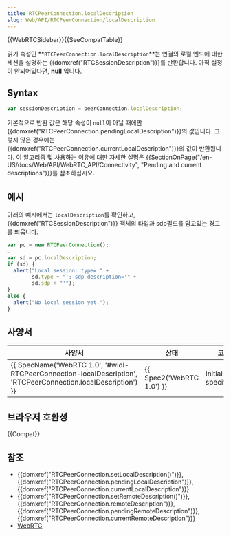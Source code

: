 ```yaml
---
title: RTCPeerConnection.localDescription
slug: Web/API/RTCPeerConnection/localDescription
---
```

{{WebRTCSidebar}}{{SeeCompatTable}}

읽기 속성인 **`RTCPeerConnection.localDescription`**는 연결의 로컬 엔드에 대한 세션을 설명하는 {{domxref("RTCSessionDescription")}}를 반환합니다. 아직 설정이 안되어있다면, **null** 입니다.

## Syntax

```js
var sessionDescription = peerConnection.localDescription;
```

기본적으로 반환 값은 해당 속성이 `null`이 아닐 때에만 {{domxref("RTCPeerConnection.pendingLocalDescription")}}의 값입니다. 그렇지 않은 경우에는 {{domxref("RTCPeerConnection.currentLocalDescription")}}의 값이 반환됩니다. 이 알고리즘 및 사용하는 이유에 대한 자세한 설명은 {{SectionOnPage("/en-US/docs/Web/API/WebRTC_API/Connectivity", "Pending and current descriptions")}}를 참조하십시오.

## 예시

아래의 예시에서는 `localDescription`를 확인하고, {{domxref("RTCSessionDescription")}} 객체의 타입과 sdp필드를 담고있는 경고를 띄웁니다.

```js
var pc = new RTCPeerConnection();
…
var sd = pc.localDescription;
if (sd) {
  alert("Local session: type='" +
        sd.type + "'; sdp description='" +
        sd.sdp + "'");
}
else {
  alert("No local session yet.");
}
```

## 사양서

| 사양서                                                                                                                                               | 상태                             | 코멘트                 |
| ---------------------------------------------------------------------------------------------------------------------------------------------------- | -------------------------------- | ---------------------- |
| {{ SpecName('WebRTC 1.0', '#widl-RTCPeerConnection-localDescription', 'RTCPeerConnection.localDescription') }} | {{ Spec2('WebRTC 1.0') }} | Initial specification. |

## 브라우저 호환성

{{Compat}}

## 참조

- {{domxref("RTCPeerConnection.setLocalDescription()")}}, {{domxref("RTCPeerConnection.pendingLocalDescription")}}, {{domxref("RTCPeerConnection.currentLocalDescription")}}
- {{domxref("RTCPeerConnection.setRemoteDescription()")}}, {{domxref("RTCPeerConnection.remoteDescription")}}, {{domxref("RTCPeerConnection.pendingRemoteDescription")}}, {{domxref("RTCPeerConnection.currentRemoteDescription")}}
- [WebRTC](/ko/docs/Web/Guide/API/WebRTC)
